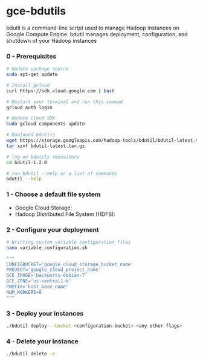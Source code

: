 # gce-bdutils
bdutil is a command-line script used to manage Hadoop instances on Google Compute Engine. bdutil manages deployment, configuration, and shutdown of your Hadoop instances

### 0 - Prerequisites 
```sh
# Update package source
sudo apt-get apdate

# Install gcloud
curl https://sdk.cloud.google.com | bash

# Restart your terminal and run this commad
gcloud auth login

# Update Cloud SDK 
sudo gcloud components update

# Dowlnoad bdutils
wget https://storage.googleapis.com/hadoop-tools/bdutil/bdutil-latest.tar.gz
tar xzvf bdutil-latest.tar.gz

# log on bdutils repository
cd bdutil-1.2.0

# run bdutil --help or a list of commands
bdutil --help
```

### 1 - Choose a default file system
- Google Cloud Storage:
- Hadoop Distributed File System (HDFS):

### 2 - Configure your deployment
```sh
# Writting custom variable configuration files
nano variable_configuration.sh

"""
CONFIGBUCKET='google_cloud_storage_bucket_name'
PROJECT='google_cloud_project_name'
GCE_IMAGE='backports-debian-7' 
GCE_ZONE='us-central1-b'
PREFIX='host_base_name' 
NUM_WORKERS=8
"""
```

### 3 - Deploy your instances
```sh
./bdutil deploy --bucket <configuration-bucket> <any other flags>
```

### 4 - Delete your instance
```sh
./bdutil delete -e
```

